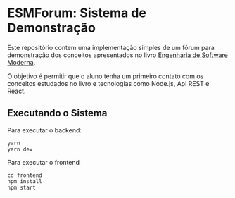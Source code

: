 # ESMForum: Sistema de Demonstração

Este repositório contem uma implementação simples de um fórum para demonstração dos conceitos apresentados no livro [Engenharia de Software Moderna](https://engsoftmoderna.info).

O objetivo é permitir que o aluno tenha um primeiro contato com os conceitos estudados no livro e tecnologias como Node.js, Api REST e React.

## Executando o Sistema

Para executar o backend:

```
yarn
yarn dev
```

Para executar o frontend

```
cd frontend
npm install
npm start
```
